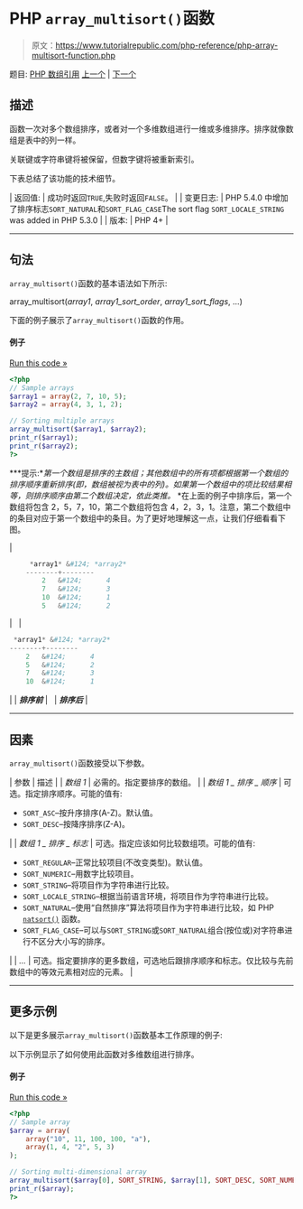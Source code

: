 # PHP `array_multisort()`函数

> 原文：<https://www.tutorialrepublic.com/php-reference/php-array-multisort-function.php>

题目: [PHP 数组引用](php-array-functions.php) [上一个](php-array-merge-recursive-function.php) | [下一个](php-array-pad-function.php)

## 描述

函数一次对多个数组排序，或者对一个多维数组进行一维或多维排序。排序就像数组是表中的列一样。

关联键或字符串键将被保留，但数字键将被重新索引。

下表总结了该功能的技术细节。

| 返回值: | 成功时返回`TRUE`,失败时返回`FALSE`。 |
| 变更日志: | PHP 5.4.0 中增加了排序标志`SORT_NATURAL`和`SORT_FLAG_CASE`The sort flag `SORT_LOCALE_STRING` was added in PHP 5.3.0 |
| 版本: | PHP 4+ |

* * *

## 句法

`array_multisort()`函数的基本语法如下所示:

array_multisort(*array1*, *array1_sort_order*, *array1_sort_flags*, ...)

下面的例子展示了`array_multisort()`函数的作用。

#### 例子

[Run this code »](../codelab.php?topic=php&file=sort-multiple-arrays-at-once "Run this code to view the output")

```php
<?php
// Sample arrays
$array1 = array(2, 7, 10, 5);
$array2 = array(4, 3, 1, 2);

// Sorting multiple arrays
array_multisort($array1, $array2);
print_r($array1);
print_r($array2);
?>
```

 ***提示:**第一个数组是排序的主数组；其他数组中的所有项都根据第一个数组的排序顺序重新排序(即，数组被视为表中的列)。如果第一个数组中的项比较结果相等，则排序顺序由第二个数组决定，依此类推。*  *在上面的例子中排序后，第一个数组将包含 2，5，7，10，第二个数组将包含 4，2，3，1。注意，第二个数组中的条目对应于第一个数组中的条目。为了更好地理解这一点，让我们仔细看看下图。

| 

```php
     *array1* &#124; *array2*
    --------+--------
        2   &#124;      4
        7   &#124;      3
        10  &#124;      1
        5   &#124;      2
```

 |   | 

```php
 *array1* &#124; *array2*
--------+--------
    2   &#124;      4
    5   &#124;      2
    7   &#124;      3
    10  &#124;      1
```

 |
| ***排序前*** |   | ***排序后*** |

* * *

## 因素

`array_multisort()`函数接受以下参数。

| 参数 | 描述 |
| *数组 1* | 必需的。指定要排序的数组。 |
| *数组 1 _ 排序 _ 顺序* | 可选。指定排序顺序。可能的值有:

*   `SORT_ASC`–按升序排序(A-Z)。默认值。
*   `SORT_DESC`–按降序排序(Z-A)。

 |
| *数组 1 _ 排序 _ 标志* | 可选。指定应该如何比较数组项。可能的值有:

*   `SORT_REGULAR`–正常比较项目(不改变类型)。默认值。
*   `SORT_NUMERIC`–用数字比较项目。
*   `SORT_STRING`–将项目作为字符串进行比较。
*   `SORT_LOCALE_STRING`–根据当前语言环境，将项目作为字符串进行比较。
*   `SORT_NATURAL`–使用“自然排序”算法将项目作为字符串进行比较，如 PHP [`natsort()`](php-natsort-function.php) 函数。
*   `SORT_FLAG_CASE`–可以与`SORT_STRING`或`SORT_NATURAL`组合(按位或)对字符串进行不区分大小写的排序。

 |
| *...* | 可选。指定要排序的更多数组，可选地后跟排序顺序和标志。仅比较与先前数组中的等效元素相对应的元素。 |

* * *

## 更多示例

以下是更多展示`array_multisort()`函数基本工作原理的例子:

以下示例显示了如何使用此函数对多维数组进行排序。

#### 例子

[Run this code »](../codelab.php?topic=php&file=sort-a-multi-dimensional-array "Run this code to view the output")

```php
<?php
// Sample array
$array = array(
    array("10", 11, 100, 100, "a"),
    array(1, 4, "2", 5, 3)
);

// Sorting multi-dimensional array
array_multisort($array[0], SORT_STRING, $array[1], SORT_DESC, SORT_NUMERIC);
print_r($array);
?>
```

